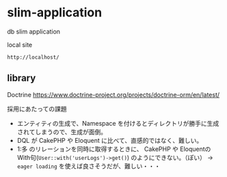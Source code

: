 # slim-application

db slim application

local site

`http://localhost/`

## library

Doctrine
https://www.doctrine-project.org/projects/doctrine-orm/en/latest/

採用にあたっての課題

* エンティティの生成で、Namespace を付けるとディレクトリが勝手に生成されてしまうので、生成が面倒。
* DQL が CakePHP や Eloquent に比べて、直感的ではなく、難しい。
* 1:多 のリレーションを同時に取得するときに、 CakePHP や EloquentのWith句(`User::with('userLogs')->get()`) のようにできない。（ぽい）
→ `eager loading` を使えば良さそうだが、難しい・・・